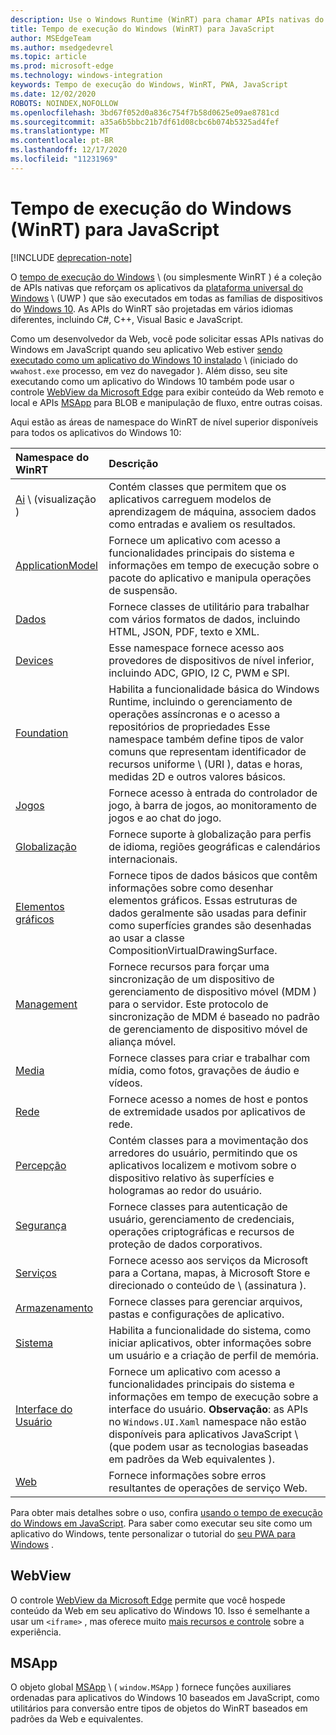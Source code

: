 ```yaml
---
description: Use o Windows Runtime (WinRT) para chamar APIs nativas do Windows a partir do seu aplicativo JavaScript.
title: Tempo de execução do Windows (WinRT) para JavaScript
author: MSEdgeTeam
ms.author: msedgedevrel
ms.topic: article
ms.prod: microsoft-edge
ms.technology: windows-integration
keywords: Tempo de execução do Windows, WinRT, PWA, JavaScript
ms.date: 12/02/2020
ROBOTS: NOINDEX,NOFOLLOW
ms.openlocfilehash: 3bd67f052d0a836c754f7b58d0625e09ae8781cd
ms.sourcegitcommit: a35a6b5bbc21b7df61d08cbc6b074b5325ad4fef
ms.translationtype: MT
ms.contentlocale: pt-BR
ms.lasthandoff: 12/17/2020
ms.locfileid: "11231969"
---
```

# Tempo de execução do Windows (WinRT) para JavaScript  

[!INCLUDE [deprecation-note](../includes/legacy-edge-note.md)]  

O [tempo de execução do Windows](/windows/uwp/get-started/universal-application-platform-guide#how-the-universal-windows-platform-relates-to-windows-runtime-apis) \ (ou simplesmente WinRT \) é a coleção de APIs nativas que reforçam os aplicativos da [plataforma universal do Windows](/windows/uwp/get-started/universal-application-platform-guide) \ (UWP \) que são executados em todas as famílias de dispositivos do [Windows 10](/uwp/extension-sdks/device-families-overview).  As APIs do WinRT são projetadas em vários idiomas diferentes, incluindo C#, C++, Visual Basic e JavaScript.  

Como um desenvolvedor da Web, você pode solicitar essas APIs nativas do Windows em JavaScript quando seu aplicativo Web estiver [sendo executado como um aplicativo do Windows 10 instalado](../progressive-web-apps/windows-features.md#set-up-and-run-your-universal-windows-app) \ (iniciado do `wwahost.exe` processo, em vez do navegador \).  Além disso, seu site executando como um aplicativo do Windows 10 também pode usar o controle [WebView da Microsoft Edge](#webview) para exibir conteúdo da Web remoto e local e APIs [MSApp](#msapp) para BLOB e manipulação de fluxo, entre outras coisas.  

Aqui estão as áreas de namespace do WinRT de nível superior disponíveis para todos os aplicativos do Windows 10:  

| Namespace do WinRT | Descrição |  
|:--- |:--- |  
| [Ai](/uwp/api/windows.AI.MachineLearning.Preview) \ (visualização \) | Contém classes que permitem que os aplicativos carreguem modelos de aprendizagem de máquina, associem dados como entradas e avaliem os resultados.  |  
| [ApplicationModel](/uwp/api/windows.applicationmodel) | Fornece um aplicativo com acesso a funcionalidades principais do sistema e informações em tempo de execução sobre o pacote do aplicativo e manipula operações de suspensão.  |  
| [Dados](/uwp/api/windows.data.html) | Fornece classes de utilitário para trabalhar com vários formatos de dados, incluindo HTML, JSON, PDF, texto e XML.  |  
| [Devices](/uwp/api/windows.devices) | Esse namespace fornece acesso aos provedores de dispositivos de nível inferior, incluindo ADC, GPIO, I2 C, PWM e SPI.  |  
| [Foundation](/uwp/api/windows.foundation) | Habilita a funcionalidade básica do Windows Runtime, incluindo o gerenciamento de operações assíncronas e o acesso a repositórios de propriedades  Esse namespace também define tipos de valor comuns que representam identificador de recursos uniforme \ (URI \), datas e horas, medidas 2D e outros valores básicos.  |  
| [Jogos](/uwp/api/windows.gaming.input) |Fornece acesso à entrada do controlador de jogo, à barra de jogos, ao monitoramento de jogos e ao chat do jogo.  |  
| [Globalização](/uwp/api/windows.globalization) | Fornece suporte à globalização para perfis de idioma, regiões geográficas e calendários internacionais.  |  
| [Elementos gráficos](/uwp/api/windows.graphics) | Fornece tipos de dados básicos que contêm informações sobre como desenhar elementos gráficos.  Essas estruturas de dados geralmente são usadas para definir como superfícies grandes são desenhadas ao usar a classe CompositionVirtualDrawingSurface.  |  
| [Management](/uwp/api/windows.management) | Fornece recursos para forçar uma sincronização de um dispositivo de gerenciamento de dispositivo móvel (MDM \) para o servidor.  Este protocolo de sincronização de MDM é baseado no padrão de gerenciamento de dispositivo móvel de aliança móvel.  |  
| [Media](/uwp/api/windows.media) | Fornece classes para criar e trabalhar com mídia, como fotos, gravações de áudio e vídeos.  |  
| [Rede](/uwp/api/windows.networking) | Fornece acesso a nomes de host e pontos de extremidade usados por aplicativos de rede.  |  
| [Percepção](/uwp/api/windows.perception) | Contém classes para a movimentação dos arredores do usuário, permitindo que os aplicativos localizem e motivom sobre o dispositivo relativo às superfícies e hologramas ao redor do usuário.  |  
| [Segurança](/uwp/api/windows.security.authentication.identity) | Fornece classes para autenticação de usuário, gerenciamento de credenciais, operações criptográficas e recursos de proteção de dados corporativos.  |  
| [Serviços](/uwp/api/windows.services.cortana) | Fornece acesso aos serviços da Microsoft para a Cortana, mapas, à Microsoft Store e direcionado o conteúdo de \ (assinatura \).  |  
| [Armazenamento](/uwp/api/windows.storage) | Fornece classes para gerenciar arquivos, pastas e configurações de aplicativo.  |  
| [Sistema](/uwp/api/windows.system) | Habilita a funcionalidade do sistema, como iniciar aplicativos, obter informações sobre um usuário e a criação de perfil de memória.  |  
| [Interface do Usuário](/uwp/api/windows.ui) | Fornece um aplicativo com acesso a funcionalidades principais do sistema e informações em tempo de execução sobre a interface do usuário.  **Observação**: as APIs no `Windows.UI.Xaml` namespace não estão disponíveis para aplicativos JavaScript \ (que podem usar as tecnologias baseadas em padrões da Web equivalentes \).  |  
| [Web](/uwp/api/windows.web) | Fornece informações sobre erros resultantes de operações de serviço Web.  |  

Para obter mais detalhes sobre o uso, confira [usando o tempo de execução do Windows em JavaScript](./using-the-windows-runtime-in-javascript.md).  Para saber como executar seu site como um aplicativo do Windows, tente personalizar o tutorial do [seu PWA para Windows](../progressive-web-apps/windows-features.md) .  

## WebView  

O controle [WebView da Microsoft Edge](../hosting/webview/index.md) permite que você hospede conteúdo da Web em seu aplicativo do Windows 10.  Isso é semelhante a usar um `<iframe>` , mas oferece muito [mais recursos e controle](../hosting/webview/index.md#webview-versus-iframe) sobre a experiência.  

## MSApp  

O objeto global [MSApp](./reference/msapp.md) \ ( `window.MSApp` \) fornece funções auxiliares ordenadas para aplicativos do Windows 10 baseados em JavaScript, como utilitários para conversão entre tipos de objetos do WinRT baseados em padrões da Web e equivalentes.  
